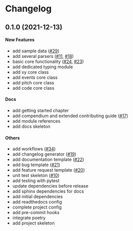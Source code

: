 # Changelog

## 0.1.0 (2021-12-13)

#### New Features

* add sample data ([#29](https://github.com/floodlight-sports/floodlight/issues/29))
* add several parsers ([#11](https://github.com/floodlight-sports/floodlight/issues/11), [#18](https://github.com/floodlight-sports/floodlight/issues/18))
* basic core functionality ([#24](https://github.com/floodlight-sports/floodlight/issues/24), [#23](https://github.com/floodlight-sports/floodlight/issues/23))
* add dedicated typing module
* add xy core class
* add events core class
* add pitch core class
* add code core class

#### Docs

* add getting started chapter
* add compendium and extended contributing guide ([#17](https://github.com/floodlight-sports/floodlight/issues/17))
* add module references
* add docs skeleton

#### Others

* add workflows ([#34](https://github.com/floodlight-sports/floodlight/issues/34))
* add changelog generator ([#19](https://github.com/floodlight-sports/floodlight/issues/19))
* add documentation template ([#22](https://github.com/floodlight-sports/floodlight/issues/22))
* add bug template ([#21](https://github.com/floodlight-sports/floodlight/issues/21))
* add feature request template ([#20](https://github.com/floodlight-sports/floodlight/issues/20))
* unit test skeleton ([#10](https://github.com/floodlight-sports/floodlight/issues/10))
* add testing with pytest
* update dependencies before release
* add sphinx dependencies for docs
* add initial dependencies
* add readthedocs config
* complete project config
* add pre-commit hooks
* integrate poetry
* add project skeleton
